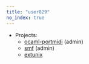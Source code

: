 ```yaml
---
title: "user829"
no_index: true
---
```


* Projects:
  * [ocaml-portmidi](/projects/ocaml-portmidi/) (admin)
  * [smf](/projects/smf/) (admin)
  * [extunix](/projects/extunix/)
